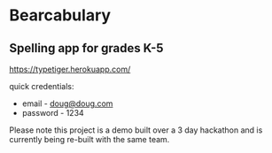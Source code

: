 # Bearcabulary 
## Spelling app for grades K-5

https://typetiger.herokuapp.com/

quick credentials:
* email - doug@doug.com
* password - 1234

Please note this project is a demo built over a 3 day hackathon and is currently being re-built with the same team. 
